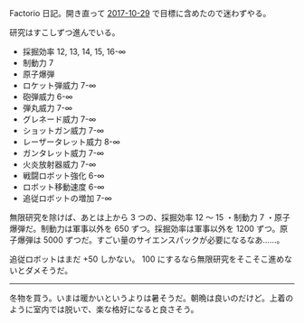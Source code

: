 Factorio 日記。開き直って [2017-10-29][] で目標に含めたので迷わずやる。

研究はすこしずつ進んでいる。

- 採掘効率 12, 13, 14, 15, 16-∞
- 制動力 7
- 原子爆弾
- ロケット弾威力 7-∞
- 砲弾威力 6-∞
- 弾丸威力 7-∞
- グレネード威力 7-∞
- ショットガン威力 7-∞
- レーザータレット威力 8-∞
- ガンタレット威力 7-∞
- 火炎放射器威力 7-∞
- 戦闘ロボット強化 6-∞
- ロボット移動速度 6-∞
- 追従ロボットの増加 7-∞

無限研究を除けば、あとは上から 3 つの、採掘効率 12 〜 15 ・制動力 7 ・原子爆弾だ。制動力は軍事以外を 650 ずつ。採掘効率は軍事以外を 1200 ずつ。原子爆弾は 5000 ずつだ。すごい量のサイエンスパックが必要になるなあ……。

追従ロボットはまだ +50 しかない。 100 にするなら無限研究をそこそこ進めないとダメそうだ。

-----

冬物を買う。いまは暖かいというよりは暑そうだ。朝晩は良いのだけど。上着のように室内では脱いで、楽な格好になると良さそう。

[2017-10-29]: https://blog.bouzuya.net/2017/10/29/
